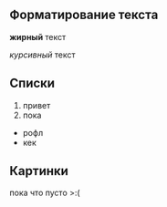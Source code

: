 ## Форматирование текста

**жирный** текст

*курсивный* текст

## Списки

1. привет
2. пока

* рофл
* кек

## Картинки
пока что пусто >:(
